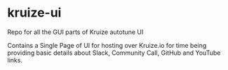 # kruize-ui
Repo for all the GUI parts of Kruize autotune UI

Contains a Single Page of UI for hosting over Kruize.io for time being providing basic details about Slack, Community Call, GitHub and YouTube links. 
